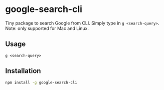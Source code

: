 # google-search-cli

Tiny package to search Google from CLI. Simply type in `g <search-query>`. Note: only supported for Mac and Linux.

## Usage
```
g <search-query>
```

## Installation

```sh
npm install -g google-search-cli
```
